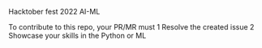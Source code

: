 Hacktober fest 2022 AI-ML

To contribute to this repo, your PR/MR must 1 Resolve the created issue 2 Showcase your skills in the Python or ML
